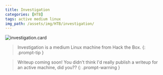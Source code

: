 ```yaml
---
title: Investigation
categories: [HTB]
tags: active medium linux
img_path: /assets/img/HTB/investigation/
---
```


![investigation.card](Investigation.png)

> Investigation is a medium Linux machine from Hack the Box. 
{: .prompt-tip }

> Writeup coming soon! You didn't think I'd really publish a writeup for an active machine, did you??
{: .prompt-warning }